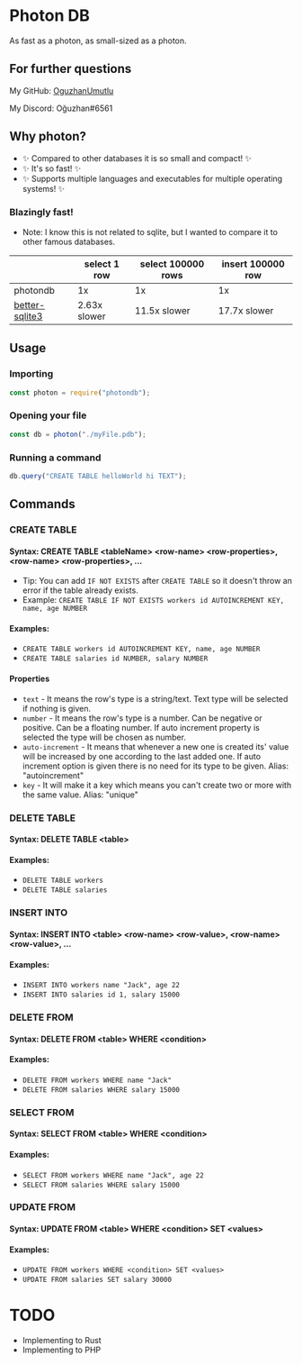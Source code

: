 # Photon DB

As fast as a photon, as small-sized as a photon.

## For further questions

My GitHub: [OguzhanUmutlu](https://github.com/OguzhanUmutlu)

My Discord: Oğuzhan#6561

## Why photon?

- ✨ Compared to other databases it is so small and compact! ✨
- ✨ It's so fast! ✨
- ✨ Supports multiple languages and executables for multiple operating systems! ✨

### Blazingly fast!

- Note: I know this is not related to sqlite, but I wanted to compare it to other famous databases.

|                                                                | select 1 row | select 100000 rows | insert 100000 row |
|----------------------------------------------------------------|--------------|--------------------|-------------------|
| photondb                                                       | 1x           | 1x                 | 1x                |
| [better-sqlite3](https://www.npmjs.com/package/better-sqlite3) | 2.63x slower | 11.5x slower       | 17.7x slower      |

## Usage

### Importing

```js
const photon = require("photondb");
```

### Opening your file

```js
const db = photon("./myFile.pdb");
```

### Running a command

```js
db.query("CREATE TABLE helloWorld hi TEXT");
```

## Commands

### CREATE TABLE

#### Syntax: CREATE TABLE \<tableName> \<row-name> \<row-properties>, \<row-name> \<row-properties>, ...

- Tip: You can add `IF NOT EXISTS` after `CREATE TABLE` so it doesn't throw an error if the table already exists.
- Example: `CREATE TABLE IF NOT EXISTS workers id AUTOINCREMENT KEY, name, age NUMBER`

#### Examples:

- `CREATE TABLE workers id AUTOINCREMENT KEY, name, age NUMBER`
- `CREATE TABLE salaries id NUMBER, salary NUMBER`

#### Properties

- `text` - It means the row's type is a string/text. Text type will be selected if nothing is given.
- `number` - It means the row's type is a number. Can be negative or positive. Can be a floating number. If auto
  increment property is selected the type will be chosen as number.
- `auto-increment` - It means that whenever a new one is created its' value will be increased by one according to the
  last added one. If auto increment option is given there is no need for its type to be given. Alias: "autoincrement"
- `key` - It will make it a key which means you can't create two or more with the same value. Alias: "unique"

### DELETE TABLE

#### Syntax: DELETE TABLE \<table>

#### Examples:

- `DELETE TABLE workers`
- `DELETE TABLE salaries`

### INSERT INTO

#### Syntax: INSERT INTO \<table> \<row-name> \<row-value>, \<row-name> \<row-value>, ...

#### Examples:

- `INSERT INTO workers name "Jack", age 22`
- `INSERT INTO salaries id 1, salary 15000`

### DELETE FROM

#### Syntax: DELETE FROM \<table> WHERE \<condition>

#### Examples:

- `DELETE FROM workers WHERE name "Jack"`
- `DELETE FROM salaries WHERE salary 15000`

### SELECT FROM

#### Syntax: SELECT FROM \<table> WHERE \<condition>

#### Examples:

- `SELECT FROM workers WHERE name "Jack", age 22`
- `SELECT FROM salaries WHERE salary 15000`

### UPDATE FROM

#### Syntax: UPDATE FROM \<table> WHERE \<condition> SET \<values>

#### Examples:

- `UPDATE FROM workers WHERE <condition> SET <values>`
- `UPDATE FROM salaries SET salary 30000`

# TODO

- Implementing to Rust
- Implementing to PHP